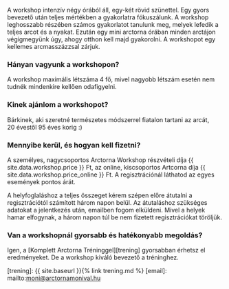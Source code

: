 A workshop intenzív négy órából áll, egy-két rövid szünettel. Egy
gyors bevezető után teljes mértékben a gyakorlatra fókuszálunk. A
workshop leghosszabb részében számos gyakorlatot tanulunk meg, melyek
lefedik a teljes arcot és a nyakat. Ezután egy mini arctorna órában
minden arctájon végigmegyünk úgy, ahogy otthon kell majd gyakorolni. A
workshopot egy kellemes arcmasszázzsal&nbsp;zárjuk.

### Hányan vagyunk a&nbsp;workshopon?

A workshop maximális létszáma 4 fő, mivel nagyobb létszám esetén nem
tudnék mindenkire kellően&nbsp;odafigyelni.

### Kinek ajánlom a&nbsp;workshopot?

Bárkinek, aki szeretné természetes módszerrel fiatalon tartani az
arcát, 20&nbsp;évestől <span class="u-NoWrap">95&nbsp;éves korig :)</span>

### Mennyibe kerül, és hogyan kell fizetni?

A személyes, nagycsoportos Arctorna Workshop részvételi díja {{
site.data.workshop.price }}&nbsp;Ft, az online, kiscsoportos Artcorna díja {{
site.data.workshop.price_online }}&nbsp;Ft. A regisztrációnál láthatod az egyes
események pontos árát.

A helyfoglaláshoz a teljes összeget kérem szépen előre átutalni a
regisztrációtól számított három napon belül. Az átutaláshoz szükséges adatokat
a jelentkezés után, emailben fogom elküldeni. Mivel a helyek hamar elfogynak,
a három napon túl be nem fizetett regisztrációkat töröljük.

### Van a workshopnál gyorsabb és hatékonyabb&nbsp;megoldás?

Igen, a [Komplett Arctorna Tréninggel][trening]
gyorsabban érhetsz el eredményeket. De a workshop kiváló bevezető
a tréninghez.


[trening]: {{ site.baseurl }}{% link trening.md %}
[email]: mailto:moni@arctornamonival.hu
